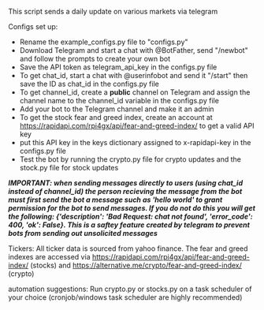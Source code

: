 This script sends a daily update on various markets via telegram

Configs set up:
- Rename the example_configs.py file to "configs.py"
- Download Telegram and start a chat with @BotFather, send "/newbot" and follow the prompts to create your own bot
- Save the API token as telegram_api_key in the configs.py file
- To get chat_id, start a chat with @userinfobot and send it "/start" then save the ID as chat_id in the configs.py file
- To get channel_id, create a **public** channel on Telegram and assign the channel name to the channel_id variable in the configs.py file
- Add your bot to the Telegram channel and make it an admin
- To get the stock fear and greed index, create an account at https://rapidapi.com/rpi4gx/api/fear-and-greed-index/  to get a valid API key
- put this API key in the keys dictionary assigned to x-rapidapi-key in the configs.py file 
- Test the bot by running the crypto.py file for crypto updates and the stock.py file for stock updates

***IMPORTANT: when sending messages directly to users (using chat_id instead of channel_id) the person recieving the message from the bot must first send the bot a message such as 'hello world' to grant permission for the bot to send messages. If you do not do this you will get the following: {'description': 'Bad Request: chat not found', 'error_code': 400, 'ok': False}. This is a saftey feature created by telegram to prevent bots from sending out unsolicited messages***

Tickers: 
All ticker data is sourced from yahoo finance. The fear and greed indexes are accessed via https://rapidapi.com/rpi4gx/api/fear-and-greed-index/ (stocks) and https://alternative.me/crypto/fear-and-greed-index/ (crypto)

automation suggestions: 
Run crypto.py or stocks.py on a task scheduler of your choice (cronjob/windows task scheduler are highly recommended)

